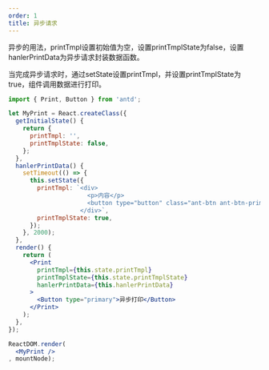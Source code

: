 ```yaml
---
order: 1
title: 异步请求
---
```


异步的用法，printTmpl设置初始值为空，设置printTmplState为false，设置hanlerPrintData为异步请求封装数据函数。

当完成异步请求时，通过setState设置printTmpl，并设置printTmplState为true，组件调用数据进行打印。

````jsx
import { Print, Button } from 'antd';

let MyPrint = React.createClass({
  getInitialState() {
    return {
      printTmpl: '',
      printTmplState: false,
    };
  },
  hanlerPrintData() {
    setTimeout(() => {
      this.setState({
        printTmpl: `<div>
                      <p>内容</p>
                      <button type="button" class="ant-btn ant-btn-primary">打印</button>
                    </div>`,
        printTmplState: true,
      });
    }, 2000);
  },
  render() {
    return (
      <Print
        printTmpl={this.state.printTmpl}
        printTmplState={this.state.printTmplState}
        hanlerPrintData={this.hanlerPrintData}
      >
        <Button type="primary">异步打印</Button>
      </Print>
    );
  },
});

ReactDOM.render(
  <MyPrint />
, mountNode);
````
